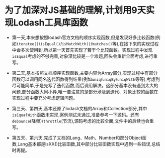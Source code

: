 # 为了加深对JS基础的理解,计划用9天实现Lodash工具库函数
* 第一天,本来想按照lodash官方文档的顺序实现函数,但是发现好多比较函数(例如`iteratee()`/`isEqual()`/`isMatchWith()`/`matches()`等),在接下来的实现过程中会多次使用到,所以第一天首先实现了若干个比较函数。实现过程中发现`isEqual`考虑的不够完善,对象深比较是一个难题,回头会重新全面考虑,进行重写。  
  
* 第二天,基本按照文档顺序实现函数,主要内容为Array部分,实现过程中有部分函数可以调用同名迭代函数得到结果(例如`uniq`/`uniqBy`/`uniqWith`等等),考虑到尽可能简单,于是先写了迭代函数,而后调用解决。这部分基本没有遇到太大的问题,部分函数大同小异,唯一要注意的是部分涉及到迭代、对象比较的函数在实现过程中要充分考虑逻辑问题。  
  
* 第三天、第四天,基本还原了lodash文档的Array和Collection部分,其中`isEqualWith`函数未实现,案例测试未通过,准备参考一下源码。还有`debounce`(降频)/`throttle`(节流),源码考虑的比较全面,文件中的后续也会重写。       

* 第五天、第六天,完成了文档的Lang、Math、Number和部分Object函数,Lang基本都是isXX()比较函数,其中部分比较函数实现中遇到一些错误,总结时再提。
